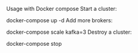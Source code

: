 Usage with Docker compose
Start a cluster:

docker-compose up -d
Add more brokers:

docker-compose scale kafka=3
Destroy a cluster:

docker-compose stop
